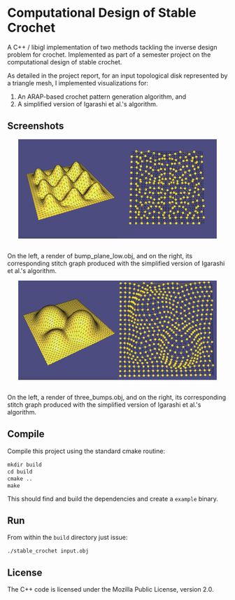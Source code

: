 # Computational Design of Stable Crochet

A C++ / libigl implementation of two methods tackling the inverse design problem for crochet. Implemented as part of a semester project on the computational design of stable crochet.

As detailed in the project report, for an input topological disk represented by a triangle mesh, I implemented visualizations for:
1. An ARAP-based crochet pattern generation algorithm, and 
2. A simplified version of Igarashi et al.'s algorithm.

## Screenshots

<div style="display: flex; justify-content: center;">
    <img src="images/bumpy_plane_low.png" alt="Render of bump_plane_low.obj" style="width: 45%;">
    <img src="images/bumpy_plane_low_igarashi.png" alt="Corresponding stitch graph produced with the simplified version of Igarashi et al.'s algorithm." style="width: 45%;">
</div>
<br>

On the left, a render of bump_plane_low.obj, and on the right, its corresponding stitch graph produced with the simplified version of Igarashi et al.'s algorithm.

<div style="display: flex; justify-content: center;">
    <img src="images/three_bumps.png" alt="Render of bump_plane_low.obj" style="width: 45%;">
    <img src="images/three_bumps_igarashi.png" alt="Corresponding stitch graph produced with the simplified version of Igarashi et al.'s algorithm." style="width: 45%;">
</div>
<br>

On the left, a render of three_bumps.obj, and on the right, its corresponding stitch graph produced with the simplified version of Igarashi et al.'s algorithm.

## Compile

Compile this project using the standard cmake routine:

    mkdir build
    cd build
    cmake ..
    make

This should find and build the dependencies and create a `example` binary.

## Run

From within the `build` directory just issue:

    ./stable_crochet input.obj

## License

The C++ code is licensed under the Mozilla Public License, version 2.0.